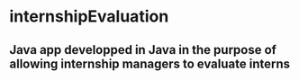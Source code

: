 # internshipEvaluation
## Java app developped in Java in the purpose of allowing internship managers to evaluate interns

